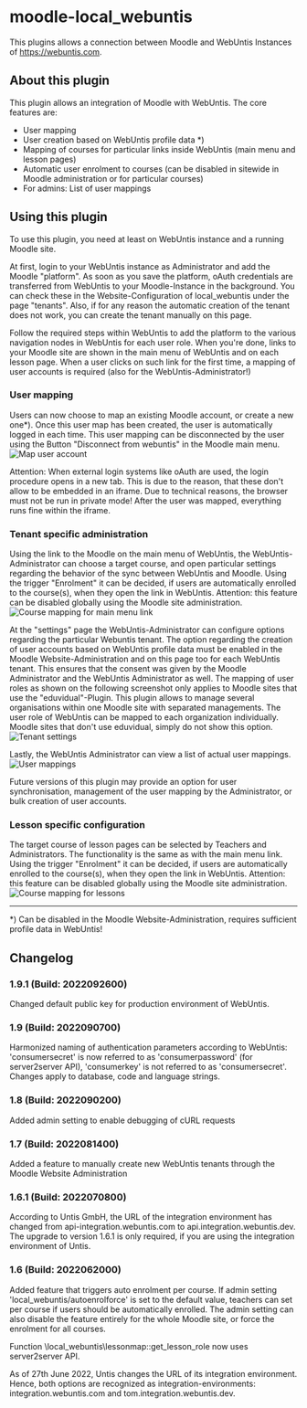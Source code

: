 # moodle-local_webuntis

This plugins allows a connection between Moodle and WebUntis Instances of https://webuntis.com.

## About this plugin
This plugin allows an integration of Moodle with WebUntis. The core features are:
- User mapping
- User creation based on WebUntis profile data *)
- Mapping of courses for particular links inside WebUntis (main menu and lesson pages)
- Automatic user enrolment to courses (can be disabled in sitewide in Moodle administration or for particular courses)
- For admins: List of user mappings

## Using this plugin
To use this plugin, you need at least on WebUntis instance and a running Moodle site.

At first, login to your WebUntis instance as Administrator and add the Moodle "platform". As soon as you save the platform, oAuth credentials are transferred from WebUntis to your Moodle-Instance in the background. You can check these in the Website-Configuration of local_webuntis under the page "tenants". Also, if for any reason the automatic creation of the tenant does not work, you can create the tenant manually on this page.

Follow the required steps within WebUntis to add the platform to the various navigation nodes in WebUntis for each user role. When you're done, links to your Moodle site are shown in the main menu of WebUntis and on each lesson page. When a user clicks on such link for the first time, a mapping of user accounts is required (also for the WebUntis-Administrator!)

### User mapping
Users can now choose to map an existing Moodle account, or create a new one*). Once this user map has been created, the user is automatically logged in each time. This user mapping can be disconnected by the user using the Button "Disconnect from webuntis" in the Moodle main menu.
![Map user account](docs/img/01-map-user.png)

Attention: When external login systems like oAuth are used, the login procedure opens in a new tab. This is due to the reason, that these don't allow to be embedded in an iframe. Due to technical reasons, the browser must not be run in private mode! After the user was mapped, everything runs fine within the iframe.

### Tenant specific administration
Using the link to the Moodle on the main menu of WebUntis, the WebUntis-Administrator can choose a target course, and open particular settings regarding the behavior of the sync between WebUntis and Moodle. Using the trigger "Enrolment" it can be decided, if users are automatically enrolled to the course(s), when they open the link in WebUntis. Attention: this feature can be disabled globally using the Moodle site administration.
![Course mapping for main menu link](docs/img/02a-select-target-mainmenu.png)

At the "settings" page the WebUntis-Administrator can configure options regarding the particular Webuntis tenant. The option regarding the creation of user accounts based on WebUntis profile data must be enabled in the Moodle Website-Administration and on this page too for each WebUntis tenant. This ensures that the consent was given by the Moodle Administrator and the WebUntis Administrator as well. The mapping of user roles as shown on the following screenshot only applies to Moodle sites that use the "eduvidual"-Plugin. This plugin allows to manage several organisations within one Moodle site with separated managements. The user role of WebUntis can be mapped to each organization individually. Moodle sites that don't use eduvidual, simply do not show this option.
![Tenant settings](docs/img/02b-settings.png)

Lastly, the WebUntis Administrator can view a list of actual user mappings.
![User mappings](docs/img/02c-user-mappings.png)

Future versions of this plugin may provide an option for user synchronisation, management of the user mapping by the Administrator, or bulk creation of user accounts.

### Lesson specific configuration

The target course of lesson pages can be selected by Teachers and Administrators. The functionality is the same as with the main menu link.  Using the trigger "Enrolment" it can be decided, if users are automatically enrolled to the course(s), when they open the link in WebUntis. Attention: this feature can be disabled globally using the Moodle site administration.
![Course mapping for lessons](docs/img/03-select-target-lesson.png)

------------------------------------
*) Can be disabled in the Moodle Website-Administration, requires sufficient profile data in WebUntis!

## Changelog
### 1.9.1 (Build: 2022092600)
Changed default public key for production environment of WebUntis.

### 1.9 (Build: 2022090700)
Harmonized naming of authentication parameters according to WebUntis: 'consumersecret' is now referred to as 'consumerpassword' (for server2server API), 'consumerkey' is not referred to as 'consumersecret'. Changes apply to database, code and language strings.

### 1.8 (Build: 2022090200)
Added admin setting to enable debugging of cURL requests

### 1.7 (Build: 2022081400)
Added a feature to manually create new WebUntis tenants through the Moodle Website Administration

### 1.6.1 (Build: 2022070800)
According to Untis GmbH, the URL of the integration environment has changed from api-integration.webuntis.com to api.integration.webuntis.dev. The upgrade to version 1.6.1 is only required, if you are using the integration environment of Untis.

### 1.6 (Build: 2022062000)

Added feature that triggers auto enrolment per course. If admin setting 'local_webuntis/autoenrolforce' is set to the default value, teachers can set per course if users should be automatically enrolled. The admin setting can also disable the feature entirely for the whole Moodle site, or force the enrolment for all courses.

Function \local_webuntis\lessonmap::get_lesson_role now uses server2server API.

As of 27th June 2022, Untis changes the URL of its integration environment. Hence, both options are recognized as integration-environments: integration.webuntis.com and tom.integration.webuntis.dev.
